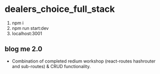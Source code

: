 # dealers_choice_full_stack
1. npm i
2. npm run start:dev
3. localhost:3001


## blog me 2.0
- Combination of completed redium workshop (react-routes hashrouter and sub-routes) & CRUD functionality.
